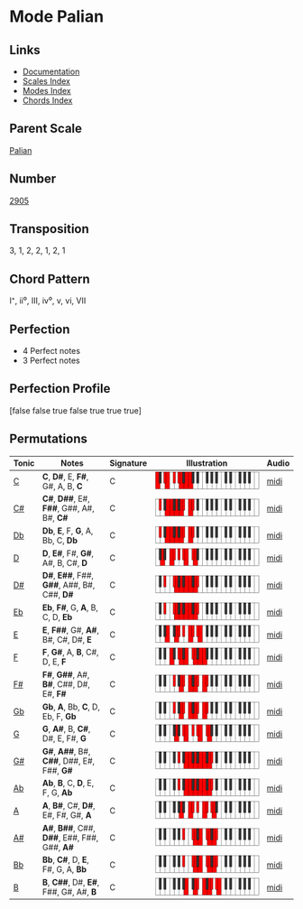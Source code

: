# Mode Palian

## Links

- [Documentation](README.md)
- [Scales Index](Scales.md)
- [Modes Index](Modes.md)
- [Chords Index](Chords.md)

## Parent Scale

[Palian](ScalePalian.md)

## Number

[2905](https://ianring.com/musictheory/scales/2905)

## Transposition

3, 1, 2, 2, 1, 2, 1

## Chord Pattern

I⁺, ii⁰, III, iv⁰, v, vi, VII

## Perfection

- 4 Perfect notes
- 3 Perfect notes

## Perfection Profile

[false false true false true true true]

## Permutations

| Tonic | Notes | Signature | Illustration | Audio |
|-------|-------|-----------|--------------|-------|
| [C](ModeCNaturalPalian.md) | **C**, **D#**, E, **F#**, G#, A, B, **C** | C | ![CNaturalPalian](ModeCNaturalPalian.png) | [midi](https://github.com/edipermadi/music/blob/main/docs/ModeCNaturalPalian.mid?raw=true) |
| [C#](ModeCSharpPalian.md) | **C#**, **D##**, E#, **F##**, G##, A#, B#, **C#** | C | ![CSharpPalian](ModeCSharpPalian.png) | [midi](https://github.com/edipermadi/music/blob/main/docs/ModeCSharpPalian.mid?raw=true) |
| [Db](ModeDFlatPalian.md) | **Db**, **E**, F, **G**, A, Bb, C, **Db** | C | ![DFlatPalian](ModeDFlatPalian.png) | [midi](https://github.com/edipermadi/music/blob/main/docs/ModeDFlatPalian.mid?raw=true) |
| [D](ModeDNaturalPalian.md) | **D**, **E#**, F#, **G#**, A#, B, C#, **D** | C | ![DNaturalPalian](ModeDNaturalPalian.png) | [midi](https://github.com/edipermadi/music/blob/main/docs/ModeDNaturalPalian.mid?raw=true) |
| [D#](ModeDSharpPalian.md) | **D#**, **E##**, F##, **G##**, A##, B#, C##, **D#** | C | ![DSharpPalian](ModeDSharpPalian.png) | [midi](https://github.com/edipermadi/music/blob/main/docs/ModeDSharpPalian.mid?raw=true) |
| [Eb](ModeEFlatPalian.md) | **Eb**, **F#**, G, **A**, B, C, D, **Eb** | C | ![EFlatPalian](ModeEFlatPalian.png) | [midi](https://github.com/edipermadi/music/blob/main/docs/ModeEFlatPalian.mid?raw=true) |
| [E](ModeENaturalPalian.md) | **E**, **F##**, G#, **A#**, B#, C#, D#, **E** | C | ![ENaturalPalian](ModeENaturalPalian.png) | [midi](https://github.com/edipermadi/music/blob/main/docs/ModeENaturalPalian.mid?raw=true) |
| [F](ModeFNaturalPalian.md) | **F**, **G#**, A, **B**, C#, D, E, **F** | C | ![FNaturalPalian](ModeFNaturalPalian.png) | [midi](https://github.com/edipermadi/music/blob/main/docs/ModeFNaturalPalian.mid?raw=true) |
| [F#](ModeFSharpPalian.md) | **F#**, **G##**, A#, **B#**, C##, D#, E#, **F#** | C | ![FSharpPalian](ModeFSharpPalian.png) | [midi](https://github.com/edipermadi/music/blob/main/docs/ModeFSharpPalian.mid?raw=true) |
| [Gb](ModeGFlatPalian.md) | **Gb**, **A**, Bb, **C**, D, Eb, F, **Gb** | C | ![GFlatPalian](ModeGFlatPalian.png) | [midi](https://github.com/edipermadi/music/blob/main/docs/ModeGFlatPalian.mid?raw=true) |
| [G](ModeGNaturalPalian.md) | **G**, **A#**, B, **C#**, D#, E, F#, **G** | C | ![GNaturalPalian](ModeGNaturalPalian.png) | [midi](https://github.com/edipermadi/music/blob/main/docs/ModeGNaturalPalian.mid?raw=true) |
| [G#](ModeGSharpPalian.md) | **G#**, **A##**, B#, **C##**, D##, E#, F##, **G#** | C | ![GSharpPalian](ModeGSharpPalian.png) | [midi](https://github.com/edipermadi/music/blob/main/docs/ModeGSharpPalian.mid?raw=true) |
| [Ab](ModeAFlatPalian.md) | **Ab**, **B**, C, **D**, E, F, G, **Ab** | C | ![AFlatPalian](ModeAFlatPalian.png) | [midi](https://github.com/edipermadi/music/blob/main/docs/ModeAFlatPalian.mid?raw=true) |
| [A](ModeANaturalPalian.md) | **A**, **B#**, C#, **D#**, E#, F#, G#, **A** | C | ![ANaturalPalian](ModeANaturalPalian.png) | [midi](https://github.com/edipermadi/music/blob/main/docs/ModeANaturalPalian.mid?raw=true) |
| [A#](ModeASharpPalian.md) | **A#**, **B##**, C##, **D##**, E##, F##, G##, **A#** | C | ![ASharpPalian](ModeASharpPalian.png) | [midi](https://github.com/edipermadi/music/blob/main/docs/ModeASharpPalian.mid?raw=true) |
| [Bb](ModeBFlatPalian.md) | **Bb**, **C#**, D, **E**, F#, G, A, **Bb** | C | ![BFlatPalian](ModeBFlatPalian.png) | [midi](https://github.com/edipermadi/music/blob/main/docs/ModeBFlatPalian.mid?raw=true) |
| [B](ModeBNaturalPalian.md) | **B**, **C##**, D#, **E#**, F##, G#, A#, **B** | C | ![BNaturalPalian](ModeBNaturalPalian.png) | [midi](https://github.com/edipermadi/music/blob/main/docs/ModeBNaturalPalian.mid?raw=true) |
